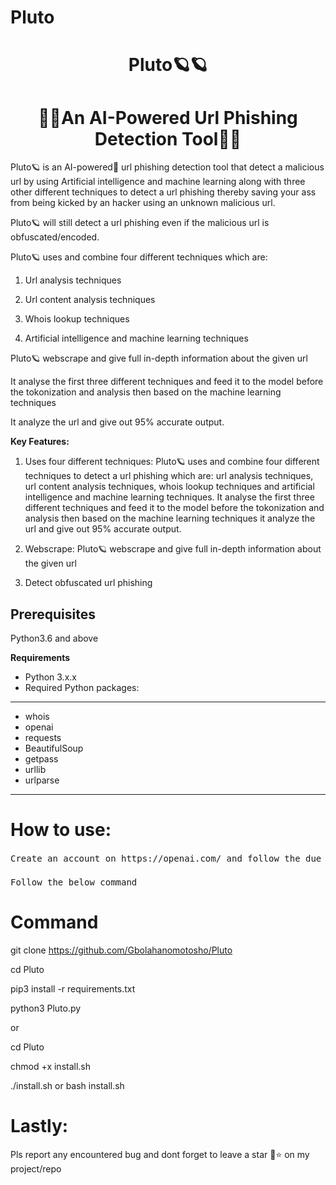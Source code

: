 # Pluto

<h1 align="center">Pluto🪐🪐</h1>

<h1 align="center">🤖🤖An AI-Powered Url Phishing Detection Tool🤖🤖</h1>


  Pluto🪐 is an AI-powered🤖 url phishing detection tool that detect a malicious url by using Artificial intelligence and machine learning along with three other different techniques to detect a url phishing thereby saving your ass from being kicked by an hacker using an unknown malicious url.

  Pluto🪐 will still detect a url phishing even if the malicious url is obfuscated/encoded.

  Pluto🪐 uses and combine four different techniques which are: 

1. Url analysis techniques

2. Url content analysis techniques

3. Whois lookup techniques

4. Artificial intelligence and machine learning techniques


  Pluto🪐 webscrape and give full in-depth information about the given url

  It analyse the first three different techniques and feed it to the model before the tokonization and analysis then based on the machine learning techniques

  It analyze the url and give out 95% accurate output.



<strong>Key Features:</strong>

1. Uses four different techniques: Pluto🪐 uses and combine four different techniques to detect a url phishing which are: url analysis techniques, url content analysis techniques, whois lookup techniques and artificial intelligence and machine learning techniques. 
It analyse the first three different techniques and feed it to the model before the tokonization and analysis then based on the machine learning techniques it analyze the url and give out 95% accurate output.

2. Webscrape: Pluto🪐 webscrape and give full in-depth information about the given url

3. Detect obfuscated url phishing



## Prerequisites 

Python3.6 and above


**Requirements**

- Python 3.x.x
- Required Python packages: 

---------------------------------
* whois
* openai
* requests
* BeautifulSoup
* getpass
* urllib 
* urlparse
---------------------------------


<h1>How to use:</h1>

<pre>
Create an account on https://openai.com/ and follow the due process and instruction there then generate your api key and come back to this terminal to run pluto🪐

Follow the below command
</pre>



# Command


 git clone https://github.com/Gbolahanomotosho/Pluto


 cd Pluto


 pip3 install -r requirements.txt
 
 
 python3 Pluto.py
 
 
 or


 cd Pluto

 chmod +x install.sh

 ./install.sh or bash install.sh


# Lastly:

  Pls report any encountered bug and dont forget to leave a star 🌟⭐ on my project/repo



